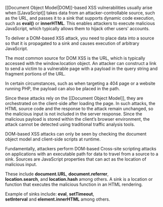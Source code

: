 [[Document Object Model|DOM]]-based XSS vulnerabilities usually arise when [[JavaScript]] takes data from an attacker-controllable source, such as the URL, and passes it to a sink that supports dynamic code execution, such as **eval()** or **innerHTML**. This enables attackers to execute malicious JavaScript, which typically allows them to hijack other users' accounts.

To deliver a DOM-based XSS attack, you need to place data into a source so that it is propagated to a sink and causes execution of arbitrary JavaScript.

The most common source for DOM XSS is the URL, which is typically accessed with the window.location object. An attacker can construct a link to send a victim to a vulnerable page with a payload in the query string and fragment portions of the URL.

In certain circumstances, such as when targeting a 404 page or a website running PHP, the payload can also be placed in the path.

Since these attacks rely on the [[Document Object Model]], they are orchestrated on the client-side after loading the page. In such attacks, the HTML source code and the response to the attack remain unchanged, so the malicious input is not included in the server response. Since the malicious payload is stored within the client’s browser environment, the attack cannot be detected using traditional traffic analysis tools.

DOM-based XSS attacks can only be seen by checking the document object model and client-side scripts at runtime.

Fundamentally, attackers perform DOM-based Cross-site scripting attacks on applications with an executable path for data to travel from a source to a sink. Sources are JavaScript properties that can act as the location of malicious input.

These include **document.URL**, **document.referrer**, **location.search**, and **location.hash** among others. A sink is a location or function that executes the malicious function in an HTML rendering.

Example of sinks include: **eval**, **setTimeout**, **setInterval** and **element.innerHTML** among others.
